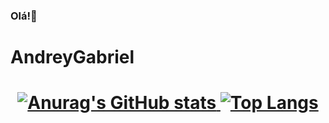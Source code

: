 ### Olá!👋


# AndreyGabriel
<h1 align="center">
  
[![Anurag's GitHub stats](https://github-readme-stats.vercel.app/api?username=Andrey-Gabriel-007&show_icons=true&theme=vision-friendly-dark)
](https://github.com/anuraghazra/github-readme-stats)[![Top Langs](https://github-readme-stats.vercel.app/api/top-langs/?username=Andrey-Gabriel-007&layout=compact&theme=vision-friendly-dark)](https://github.com/anuraghazra/github-readme-stats)
  
</h1>
